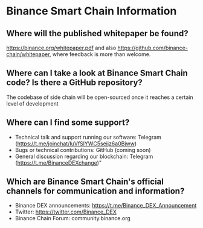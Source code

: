 # Binance Smart Chain  Information

## Where will the published whitepaper be found?

<https://binance.org/whitepaper.pdf> and also <https://github.com/binance-chain/whitepaper>, where feedback is more than welcome.

## Where can I take a look at Binance Smart Chain code? Is there a GitHub repository?

The codebase of side chain will be open-sourced once it reaches a certain level of development

## Where can I find some support?

* Technical talk and support running our software: Telegram (https://t.me/joinchat/IuVfSlYWC5seijz6a0Bjww)
* Bugs or technical contributions: GitHub (coming soon)
* General discussion regarding our blockchain: Telegram (https://t.me/BinanceDEXchange)"

## Which are Binance Smart Chain's official channels for communication and information?

* Binance DEX announcements: https://t.me/Binance_DEX_Announcement
* Twitter: https://twitter.com/Binance_DEX
* Binance Chain Forum: community.binance.org
